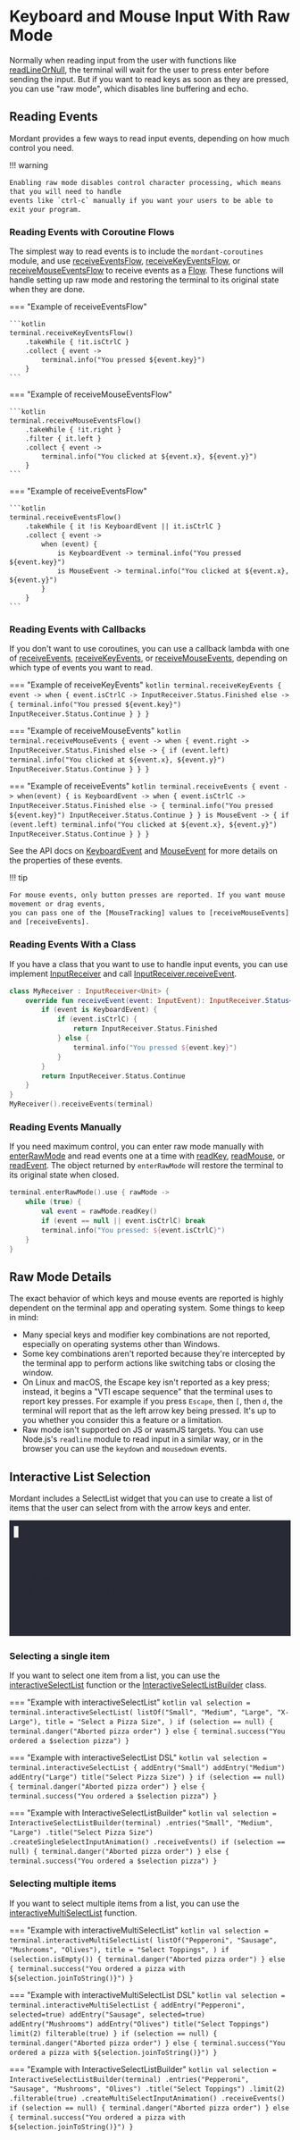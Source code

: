 # Keyboard and Mouse Input With Raw Mode

Normally when reading input from the user with functions like [readLineOrNull], the terminal
will wait for the user to press enter before sending the input. But if you want to read keys as
soon as they are pressed, you can use "raw mode", which disables line buffering and echo.

## Reading Events

Mordant provides a few ways to read input events, depending on how much control you need.

!!! warning

    Enabling raw mode disables control character processing, which means that you will need to handle
    events like `ctrl-c` manually if you want your users to be able to exit your program.


### Reading Events with Coroutine Flows

The simplest way to read events is to include the `mordant-coroutines` module,
and use [receiveEventsFlow], [receiveKeyEventsFlow], or [receiveMouseEventsFlow] to receive
events as a [Flow]. These functions will handle setting up raw mode and restoring the terminal to
its original state when they are done.

=== "Example of receiveEventsFlow"

    ```kotlin
    terminal.receiveKeyEventsFlow()
        .takeWhile { !it.isCtrlC }
        .collect { event ->
            terminal.info("You pressed ${event.key}")
        }
    ```

=== "Example of receiveMouseEventsFlow"

    ```kotlin
    terminal.receiveMouseEventsFlow()
        .takeWhile { !it.right }
        .filter { it.left }
        .collect { event ->
            terminal.info("You clicked at ${event.x}, ${event.y}")
        }
    ```

=== "Example of receiveEventsFlow"

    ```kotlin
    terminal.receiveEventsFlow()
        .takeWhile { it !is KeyboardEvent || it.isCtrlC }
        .collect { event ->
            when (event) {
                is KeyboardEvent -> terminal.info("You pressed ${event.key}")
                is MouseEvent -> terminal.info("You clicked at ${event.x}, ${event.y}")
            }
        }
    ```

### Reading Events with Callbacks

If you don't want to use coroutines, you can use a callback lambda with one of [receiveEvents],
[receiveKeyEvents], or [receiveMouseEvents], depending on which type of events you want to read.

=== "Example of receiveKeyEvents"
    ```kotlin
    terminal.receiveKeyEvents { event ->
        when {
            event.isCtrlC -> InputReceiver.Status.Finished
            else -> {
                terminal.info("You pressed ${event.key}")
                InputReceiver.Status.Continue
            }
        }
    }
    ```

=== "Example of receiveMouseEvents"
    ```kotlin
    terminal.receiveMouseEvents { event ->
        when {
            event.right -> InputReceiver.Status.Finished
            else -> {
                if (event.left) terminal.info("You clicked at ${event.x}, ${event.y}")
                InputReceiver.Status.Continue
            }
        }
    }
    ```

=== "Example of receiveEvents"
    ```kotlin
    terminal.receiveEvents { event ->
        when(event) {
            is KeyboardEvent -> when {
                event.isCtrlC -> InputReceiver.Status.Finished
                else -> {
                    terminal.info("You pressed ${event.key}")
                    InputReceiver.Status.Continue
                }
            }
            is MouseEvent -> {
                if (event.left) terminal.info("You clicked at ${event.x}, ${event.y}")
                InputReceiver.Status.Continue
            }
        }
    }
    ```

See the API docs on [KeyboardEvent] and [MouseEvent] for more details on the properties of these
events.

!!! tip

    For mouse events, only button presses are reported. If you want mouse movement or drag events, 
    you can pass one of the [MouseTracking] values to [receiveMouseEvents] and [receiveEvents].

### Reading Events With a Class

If you have a class that you want to use to handle input events, you can use implement
[InputReceiver] and call [InputReceiver.receiveEvent].

```kotlin
class MyReceiver : InputReceiver<Unit> {
    override fun receiveEvent(event: InputEvent): InputReceiver.Status<Unit> {
        if (event is KeyboardEvent) {
            if (event.isCtrlC) {
                return InputReceiver.Status.Finished
            } else {
                terminal.info("You pressed ${event.key}")
            }
        }
        return InputReceiver.Status.Continue
    }
}
MyReceiver().receiveEvents(terminal)
```

### Reading Events Manually

If you need maximum control, you can enter raw mode manually with [enterRawMode] and read events one
at a time with [readKey], [readMouse], or [readEvent]. The object returned by `enterRawMode` will
restore the terminal to its original state when closed.

```kotlin
terminal.enterRawMode().use { rawMode ->
    while (true) {
        val event = rawMode.readKey()
        if (event == null || event.isCtrlC) break
        terminal.info("You pressed: ${event.isCtrlC}")
    }
}
```

## Raw Mode Details

The exact behavior of which keys and mouse events are reported is highly dependent on the terminal
app and operating system. Some things to keep in mind:

- Many special keys and modifier key combinations are not reported, especially on operating systems
  other than Windows.
- Some key combinations aren't reported because they're intercepted by the terminal app to perform
  actions like switching tabs or closing the window.
- On Linux and macOS, the Escape key isn't reported as a key press; instead, it begins a "VTI escape
  sequence" that the terminal uses to report key presses. For example if you press `Escape`, then `[`,
  then `d`, the terminal will report that as the left arrow key being pressed. It's up to you whether
  you consider this a feature or a limitation.
- Raw mode isn't supported on JS or wasmJS targets. You can use Node.js's `readline` module to read
  input in a similar way, or in the browser you can use the `keydown` and `mousedown` events.

## Interactive List Selection

Mordant includes a SelectList widget that you can use to create a list of items that the user can
select from with the arrow keys and enter.

![](img/select_list.gif)

### Selecting a single item

If you want to select one item from a list, you can use the [interactiveSelectList] function or 
the [InteractiveSelectListBuilder] class.

=== "Example with interactiveSelectList"
    ```kotlin
    val selection = terminal.interactiveSelectList(
        listOf("Small", "Medium", "Large", "X-Large"),
        title = "Select a Pizza Size",
    )
    if (selection == null) {
        terminal.danger("Aborted pizza order")
    } else {
        terminal.success("You ordered a $selection pizza")
    }
    ```

=== "Example with interactiveSelectList DSL"
    ```kotlin
    val selection = terminal.interactiveSelectList {
        addEntry("Small")
        addEntry("Medium")
        addEntry("Large")
        title("Select Pizza Size")
    }
    if (selection == null) {
        terminal.danger("Aborted pizza order")
    } else {
        terminal.success("You ordered a $selection pizza")
    }
    ```

=== "Example with InteractiveSelectListBuilder"
    ```kotlin
    val selection = InteractiveSelectListBuilder(terminal)
        .entries("Small", "Medium", "Large")
        .title("Select Pizza Size")
        .createSingleSelectInputAnimation()
        .receiveEvents()
    if (selection == null) {
        terminal.danger("Aborted pizza order")
    } else {
        terminal.success("You ordered a $selection pizza")
    }
    ```

### Selecting multiple items

If you want to select multiple items from a list, you can use the [interactiveMultiSelectList]
function.

=== "Example with interactiveMultiSelectList"
    ```kotlin
    val selection = terminal.interactiveMultiSelectList(
        listOf("Pepperoni", "Sausage", "Mushrooms", "Olives"),
        title = "Select Toppings",
    )
    if (selection.isEmpty()) {
        terminal.danger("Aborted pizza order")
    } else {
        terminal.success("You ordered a pizza with ${selection.joinToString()}")
    }
    ```

=== "Example with interactiveMultiSelectList DSL"
    ```kotlin
    val selection = terminal.interactiveMultiSelectList {
        addEntry("Pepperoni", selected=true)
        addEntry("Sausage", selected=true)
        addEntry("Mushrooms")
        addEntry("Olives")
        title("Select Toppings")
        limit(2)
        filterable(true)
    }
    if (selection == null) {
        terminal.danger("Aborted pizza order")
    } else {
        terminal.success("You ordered a pizza with ${selection.joinToString()}")
    }
    ```

=== "Example with InteractiveSelectListBuilder"
    ```kotlin
    val selection = InteractiveSelectListBuilder(terminal)
        .entries("Pepperoni", "Sausage", "Mushrooms", "Olives")
        .title("Select Toppings")
        .limit(2)
        .filterable(true)
        .createMultiSelectInputAnimation()
        .receiveEvents()
    if (selection == null) {
        terminal.danger("Aborted pizza order")
    } else {
        terminal.success("You ordered a pizza with ${selection.joinToString()}")
    }
    ```

[Flow]:                         https://kotlinlang.org/docs/reference/coroutines/flow.html
[InputEvent]:                   api/mordant/com.github.ajalt.mordant.input/-input-event/index.html
[InputReceiver.receiveEvent]:   api/mordant/com.github.ajalt.mordant.input/-input-receiver/receive-event.html
[InputReceiver]:                api/mordant/com.github.ajalt.mordant.input/-input-receiver/index.html
[InteractiveSelectListBuilder]: api/mordant/com.github.ajalt.mordant.input/-interactive-select-list-builder/index.html
[KeyboardEvent]:                api/mordant/com.github.ajalt.mordant.input/-keyboard-event/index.html
[MouseEvent]:                   api/mordant/com.github.ajalt.mordant.input/-mouse-event/index.html
[MouseTracking]:                api/mordant/com.github.ajalt.mordant.input/-mouse-tracking/index.html
[enterRawMode]:                 api/mordant/com.github.ajalt.mordant.input/enter-raw-mode.html
[interactiveMultiSelectList]:   api/mordant/com.github.ajalt.mordant.input/interactive-multi-select-list.html
[interactiveSelectList]:        api/mordant/com.github.ajalt.mordant.input/interactive-select-list.html
[readEvent]:                    api/mordant/com.github.ajalt.mordant.input/-raw-mode-scope/read-event.html
[readKey]:                      api/mordant/com.github.ajalt.mordant.input/-raw-mode-scope/read-key.html
[readLineOrNull]:               api/mordant/com.github.ajalt.mordant.terminal/-terminal/read-line-or-null.html
[readMouse]:                    api/mordant/com.github.ajalt.mordant.input/-raw-mode-scope/read-mouse.html
[receiveEvents]:                api/mordant/com.github.ajalt.mordant.input/receive-events.html
[receiveEventsFlow]:            api/extensions/mordant-coroutines/com.github.ajalt.mordant.input.coroutines/receive-events-flow.html
[receiveKeyEventsFlow]:         api/extensions/mordant-coroutines/com.github.ajalt.mordant.input.coroutines/receive-key-events-flow.html
[receiveKeyEvents]:             api/mordant/com.github.ajalt.mordant.input/receive-key-events.html
[receiveMouseEventsFlow]:       api/extensions/mordant-coroutines/com.github.ajalt.mordant.input.coroutines/receive-mouse-events-flow.html
[receiveMouseEvents]:           api/mordant/com.github.ajalt.mordant.input/receive-mouse-events.html
